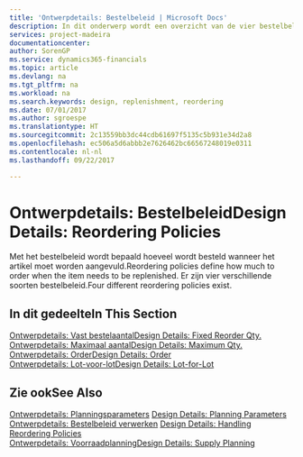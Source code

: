 ```yaml
---
title: 'Ontwerpdetails: Bestelbeleid | Microsoft Docs'
description: In dit onderwerp wordt een overzicht van de vier bestelbeleidsregels voor aanvulling gegeven.
services: project-madeira
documentationcenter: 
author: SorenGP
ms.service: dynamics365-financials
ms.topic: article
ms.devlang: na
ms.tgt_pltfrm: na
ms.workload: na
ms.search.keywords: design, replenishment, reordering
ms.date: 07/01/2017
ms.author: sgroespe
ms.translationtype: HT
ms.sourcegitcommit: 2c13559bb3dc44cdb61697f5135c5b931e34d2a8
ms.openlocfilehash: ec506a5d6abbb2e7626462bc66567248019e0311
ms.contentlocale: nl-nl
ms.lasthandoff: 09/22/2017

---
```

# <a name="design-details-reordering-policies"></a><span data-ttu-id="773bc-103">Ontwerpdetails: Bestelbeleid</span><span class="sxs-lookup"><span data-stu-id="773bc-103">Design Details: Reordering Policies</span></span>
<span data-ttu-id="773bc-104">Met het bestelbeleid wordt bepaald hoeveel wordt besteld wanneer het artikel moet worden aangevuld.</span><span class="sxs-lookup"><span data-stu-id="773bc-104">Reordering policies define how much to order when the item needs to be replenished.</span></span> <span data-ttu-id="773bc-105">Er zijn vier verschillende soorten bestelbeleid.</span><span class="sxs-lookup"><span data-stu-id="773bc-105">Four different reordering policies exist.</span></span>  

## <a name="in-this-section"></a><span data-ttu-id="773bc-106">In dit gedeelte</span><span class="sxs-lookup"><span data-stu-id="773bc-106">In This Section</span></span>  
[<span data-ttu-id="773bc-107">Ontwerpdetails: Vast bestelaantal</span><span class="sxs-lookup"><span data-stu-id="773bc-107">Design Details: Fixed Reorder Qty.</span></span>](design-details-fixed-reorder-qty.md)  
[<span data-ttu-id="773bc-108">Ontwerpdetails: Maximaal aantal</span><span class="sxs-lookup"><span data-stu-id="773bc-108">Design Details: Maximum Qty.</span></span>](design-details-maximum-qty.md)  
[<span data-ttu-id="773bc-109">Ontwerpdetails: Order</span><span class="sxs-lookup"><span data-stu-id="773bc-109">Design Details: Order</span></span>](design-details-order.md)  
[<span data-ttu-id="773bc-110">Ontwerpdetails: Lot-voor-lot</span><span class="sxs-lookup"><span data-stu-id="773bc-110">Design Details: Lot-for-Lot</span></span>](design-details-lot-for-lot.md)  

## <a name="see-also"></a><span data-ttu-id="773bc-111">Zie ook</span><span class="sxs-lookup"><span data-stu-id="773bc-111">See Also</span></span>  
<span data-ttu-id="773bc-112">[Ontwerpdetails: Planningsparameters](design-details-planning-parameters.md) </span><span class="sxs-lookup"><span data-stu-id="773bc-112">[Design Details: Planning Parameters](design-details-planning-parameters.md) </span></span>  
<span data-ttu-id="773bc-113">[Ontwerpdetails: Bestelbeleid verwerken](design-details-handling-reordering-policies.md) </span><span class="sxs-lookup"><span data-stu-id="773bc-113">[Design Details: Handling Reordering Policies](design-details-handling-reordering-policies.md) </span></span>  
[<span data-ttu-id="773bc-114">Ontwerpdetails: Voorraadplanning</span><span class="sxs-lookup"><span data-stu-id="773bc-114">Design Details: Supply Planning</span></span>](design-details-supply-planning.md)

